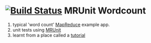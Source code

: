 [![Build Status](https://travis-ci.org/skawtus/mrunit_wordcount.svg)](https://travis-ci.org/skawtus/mrunit_wordcount)
MRUnit Wordcount
================

1.  typical 'word count' [MapReduce](http://en.wikipedia.org/wiki/MapReduce) example app.
2.  unit tests using [MRUnit](https://mrunit.apache.org/)
3.  learnt from a place called a [tutorial](https://cwiki.apache.org/confluence/display/MRUNIT/MRUnit+Tutorial)
